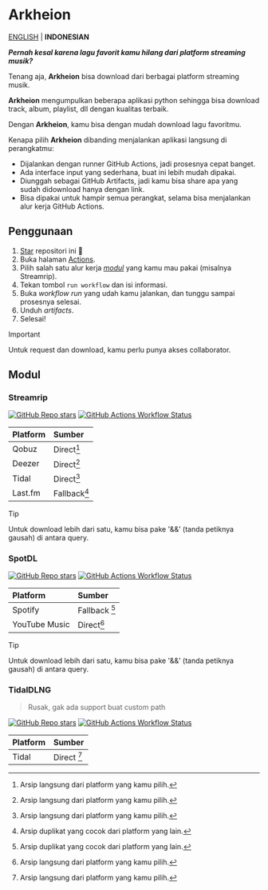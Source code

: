 # Arkheion

[ENGLISH](README.md) | **INDONESIAN**

_**Pernah kesal karena lagu favorit kamu hilang dari platform streaming musik?**_

Tenang aja, **Arkheion** bisa download dari berbagai platform streaming musik.

**Arkheion** mengumpulkan beberapa aplikasi python sehingga bisa download track, album, playlist, dll dengan kualitas terbaik.

Dengan **Arkheion**, kamu bisa dengan mudah download lagu favoritmu.

Kenapa pilih **Arkheion** dibanding menjalankan aplikasi langsung di perangkatmu:

- Dijalankan dengan runner GitHub Actions, jadi prosesnya cepat banget.
- Ada interface input yang sederhana, buat ini lebih mudah dipakai.
- Diunggah sebagai GitHub Artifacts, jadi kamu bisa share apa yang sudah didownload hanya dengan link.
- Bisa dipakai untuk hampir semua perangkat, selama bisa menjalankan alur kerja GitHub Actions.

## Penggunaan

1. [Star](../../stargazers) repositori ini 🌟
2. Buka halaman [Actions](../../actions).
3. Pilih salah satu alur kerja [_modul_](#modules) yang kamu mau pakai (misalnya Streamrip).
4. Tekan tombol `run workflow` dan isi informasi.
5. Buka _workflow run_ yang udah kamu jalankan, dan tunggu sampai prosesnya selesai.
6. Unduh _artifacts_.
7. Selesai!

> [!IMPORTANT]
> Untuk request dan download, kamu perlu punya akses collaborator.

## Modul

### Streamrip

[![GitHub Repo stars](https://img.shields.io/github/stars/nathom/streamrip?style=for-the-badge&logo=github&logoColor=FFFFFF&label=Stars&labelColor=444444&color=222333)](https://github.com/nathom/streamrip)
[![GitHub Actions Workflow Status](https://img.shields.io/github/actions/workflow/status/mementomoryn/arkheion/streamrip.yml?branch=main&style=for-the-badge&logo=github-actions&logoColor=FFFFFF&label=workflows&labelColor=444444)](../../actions/workflows/streamrip.yml)

| Platform | Sumber       |
| :------- | :----------- |
| Qobuz    | Direct[^1]   |
| Deezer   | Direct[^1]   |
| Tidal    | Direct[^1]   |
| Last.fm  | Fallback[^2] |

> [!TIP]
> Untuk download lebih dari satu, kamu bisa pake '&&' (tanda petiknya gausah) di antara query.

### SpotDL

[![GitHub Repo stars](https://img.shields.io/github/stars/spotDL/spotify-downloader?style=for-the-badge&logo=github&logoColor=FFFFFF&label=Stars&labelColor=444444&color=222333)](https://github.com/spotDL/spotify-downloader)
[![GitHub Actions Workflow Status](https://img.shields.io/github/actions/workflow/status/mementomoryn/arkheion/spotdl.yml?branch=main&style=for-the-badge&logo=github-actions&logoColor=FFFFFF&label=workflows&labelColor=444444)](../../actions/workflows/spotdl.yml)

| Platform      | Sumber        |
| :------------ | :------------ |
| Spotify       | Fallback [^2] |
| YouTube Music | Direct[^1]    |

> [!TIP]
> Untuk download lebih dari satu, kamu bisa pake '&&' (tanda petiknya gausah) di antara query.

### TidalDLNG

> Rusak, gak ada support buat custom path

[![GitHub Repo stars](https://img.shields.io/github/stars/exislow/tidal-dl-ng?style=for-the-badge&logo=github&logoColor=FFFFFF&label=Stars&labelColor=444444&color=222333)](https://github.com/exislow/tidal-dl-ng)
[![GitHub Actions Workflow Status](https://img.shields.io/github/actions/workflow/status/mementomoryn/arkheion/tidal-dl-ng.yml?branch=main&style=for-the-badge&logo=github-actions&logoColor=FFFFFF&label=workflows&labelColor=444444)](../../actions/workflows/tidal-dl-ng.yml)

| Platform | Sumber      |
| :------- | :---------- |
| Tidal    | Direct [^1] |

[^1]: Arsip langsung dari platform yang kamu pilih.
[^2]: Arsip duplikat yang cocok dari platform yang lain.
